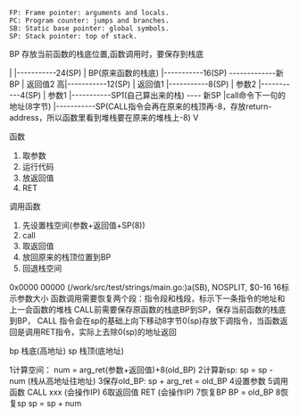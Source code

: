 
    FP: Frame pointer: arguments and locals.
    PC: Program counter: jumps and branches.
    SB: Static base pointer: global symbols.
    SP: Stack pointer: top of stack.

BP 存放当前函数的栈底位置,函数调用时，要保存到栈底

  |
  |-----------24(SP)
  | BP(原来函数的栈底)
  |-----------16(SP) -------------新BP
  | 返回值2
高|-----------12(SP)
  | 返回值1
  |-----------8(SP)
  | 参数2
  |-----------4(SP)
  | 参数1
  |-----------SP1(自己算出来的栈) ---- 新SP
  |call命令下一句的地址(8字节)
  |-----------SP(CALL指令会再在原来的栈顶再-8，存放return-address，所以函数里看到堆栈要在原来的堆栈上-8)
  V

函数
   1. 取参数
   2. 运行代码
   3. 放返回值
   4. RET

调用函数
   1. 先设置栈空间(参数+返回值+SP(8))
   2. call 
   3. 取返回值
   4. 放回原来的栈顶位置到BP
   5. 回退栈空间
   

0x0000 00000 (/work/src/test/strings/main.go:)a(SB), NOSPLIT, $0-16     16标示参数大小
函数调用需要恢复两个段：指令段和栈段，标示下一条指令的地址和上一会函数的堆栈
CALL前需要保存原函数的栈底BP到SP，保存当前函数的栈底到BP，
CALL 指令会在sp的基础上向下移动8字节0(sp)存放下调指令，当函数返回是调用RET指令，实际上去除0(sp)的地址返回

bp 栈底(高地址)
sp 栈顶(底地址)

1计算空间： num = arg_ret(参数+返回值)+8(old_BP)
2计算新sp:  sp = sp - num (栈从高地址往地址)
3保存old_BP: sp + arg_ret =  old_BP
4设置参数
5调用函数 CALL xxx (会操作IP)
6取返回值 RET (会操作IP)
7恢复BP BP = old_BP
8恢复sp sp = sp + num

